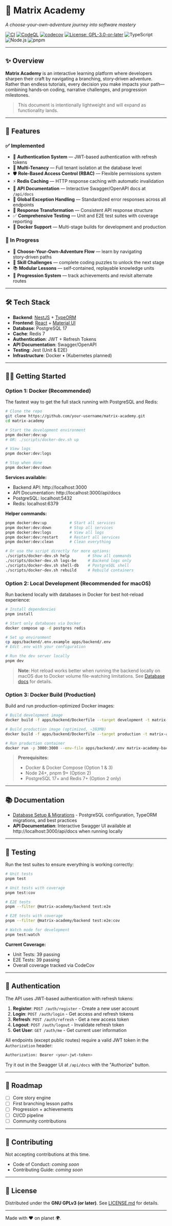 # 🌌 Matrix Academy

_A choose-your-own-adventure journey into software mastery_

[![CI](https://github.com/Presstronic/matrix-academy/actions/workflows/ci.yml/badge.svg)](https://github.com/Presstronic/matrix-academy/actions/workflows/ci.yml)
[![CodeQL](https://github.com/Presstronic/matrix-academy/actions/workflows/codeql.yml/badge.svg)](https://github.com/Presstronic/matrix-academy/actions/workflows/codeql.yml)
[![codecov](https://codecov.io/gh/Presstronic/matrix-academy/branch/main/graph/badge.svg)](https://codecov.io/gh/Presstronic/matrix-academy)
[![License: GPL-3.0-or-later](https://img.shields.io/badge/license-GPL--3.0--or--later-blue.svg)](./LICENSE.md)
![TypeScript](https://img.shields.io/badge/TypeScript-3178C6?logo=typescript&logoColor=white)
![Node.js](https://img.shields.io/badge/Node.js-24-339933?logo=node.js&logoColor=white)
![pnpm](https://img.shields.io/badge/pnpm-9-F69220?logo=pnpm&logoColor=white)

---

## ✨ Overview

**Matrix Academy** is an interactive learning platform where developers sharpen their craft by navigating a branching, story‑driven adventure.
Rather than endless tutorials, every decision you make impacts your path—combining hands‑on coding, narrative challenges, and progression milestones.

> This document is intentionally lightweight and will expand as functionality lands.

---

## 🚀 Features

### ✅ Implemented

- 🔐 **Authentication System** — JWT-based authentication with refresh tokens
- 👥 **Multi-Tenancy** — Full tenant isolation at the database level
- 🛡️ **Role-Based Access Control (RBAC)** — Flexible permissions system
- ⚡ **Redis Caching** — HTTP response caching with automatic invalidation
- 📖 **API Documentation** — Interactive Swagger/OpenAPI docs at `/api/docs`
- 🎯 **Global Exception Handling** — Standardized error responses across all endpoints
- 🔄 **Response Transformation** — Consistent API response structure
- ✅ **Comprehensive Testing** — Unit and E2E test suites with coverage reporting
- 🐳 **Docker Support** — Multi-stage builds for development and production

### 🚧 In Progress

- 🧭 **Choose‑Your‑Own‑Adventure Flow** — learn by navigating story‑driven paths
- 🎯 **Skill Challenges** — complete coding puzzles to unlock the next stage
- 📚 **Modular Lessons** — self‑contained, replayable knowledge units
- 🔮 **Progression System** — track achievements and revisit alternate routes

---

## 🛠️ Tech Stack

- **Backend**: [NestJS](https://nestjs.com/) + [TypeORM](https://typeorm.io/)
- **Frontend**: [React](https://react.dev/) + [Material UI](https://mui.com/)
- **Database**: PostgreSQL 17
- **Cache**: Redis 7
- **Authentication**: JWT + Refresh Tokens
- **API Documentation**: Swagger/OpenAPI
- **Testing**: Jest (Unit & E2E)
- **Infrastructure**: Docker • (Kubernetes planned)

---

## 🧑‍🚀 Getting Started

### Option 1: Docker (Recommended)

The fastest way to get the full stack running with PostgreSQL and Redis:

```bash
# Clone the repo
git clone https://github.com/your-username/matrix-academy.git
cd matrix-academy

# Start the development environment
pnpm docker:dev:up
# OR: ./scripts/docker-dev.sh up

# View logs
pnpm docker:dev:logs

# Stop when done
pnpm docker:dev:down
```

**Services available:**

- Backend API: http://localhost:3000
- API Documentation: http://localhost:3000/api/docs
- PostgreSQL: localhost:5432
- Redis: localhost:6379

**Helper commands:**

```bash
pnpm docker:dev:up          # Start all services
pnpm docker:dev:down        # Stop all services
pnpm docker:dev:logs        # View all logs
pnpm docker:dev:restart     # Restart all services
pnpm docker:dev:clean       # Clean everything

# Or use the script directly for more options:
./scripts/docker-dev.sh help        # Show all commands
./scripts/docker-dev.sh logs-be     # Backend logs only
./scripts/docker-dev.sh shell-db    # PostgreSQL shell
./scripts/docker-dev.sh rebuild     # Rebuild containers
```

### Option 2: Local Development (Recommended for macOS)

Run backend locally with databases in Docker for best hot-reload experience:

```bash
# Install dependencies
pnpm install

# Start only databases via Docker
docker compose up -d postgres redis

# Set up environment
cp apps/backend/.env.example apps/backend/.env
# Edit .env with your configuration

# Run the dev server locally
pnpm dev
```

> **Note**: Hot reload works better when running the backend locally on macOS due to Docker volume file-watching limitations. See [Database docs](./docs/DATABASE.md#hot-reload-in-docker-macos) for details.

### Option 3: Docker Build (Production)

Build and run production-optimized Docker images:

```bash
# Build development image
docker build -f apps/backend/Dockerfile --target development -t matrix-academy-backend:dev .

# Build production image (optimized, ~383MB)
docker build -f apps/backend/Dockerfile --target production -t matrix-academy-backend:prod .

# Run production container
docker run -p 3000:3000 --env-file apps/backend/.env matrix-academy-backend:prod
```

> **Prerequisites:**
>
> - Docker & Docker Compose (Option 1 & 3)
> - Node 24+, pnpm 9+ (Option 2)
> - PostgreSQL 17+ and Redis 7+ (Option 2 only)

---

## 📚 Documentation

- [Database Setup & Migrations](./docs/DATABASE.md) - PostgreSQL configuration, TypeORM migrations, and best practices
- **API Documentation**: Interactive Swagger UI available at http://localhost:3000/api/docs when running locally

---

## 🧪 Testing

Run the test suites to ensure everything is working correctly:

```bash
# Unit tests
pnpm test

# Unit tests with coverage
pnpm test:cov

# E2E tests
pnpm --filter @matrix-academy/backend test:e2e

# E2E tests with coverage
pnpm --filter @matrix-academy/backend test:e2e:cov

# Watch mode for development
pnpm test:watch
```

**Current Coverage:**

- Unit Tests: 39 passing
- E2E Tests: 39 passing
- Overall coverage tracked via CodeCov

---

## 🔐 Authentication

The API uses JWT-based authentication with refresh tokens:

1. **Register**: `POST /auth/register` - Create a new user account
2. **Login**: `POST /auth/login` - Get access and refresh tokens
3. **Refresh**: `POST /auth/refresh` - Get a new access token
4. **Logout**: `POST /auth/logout` - Invalidate refresh token
5. **Get User**: `GET /auth/me` - Get current user information

All endpoints (except public routes) require a valid JWT token in the `Authorization` header:

```bash
Authorization: Bearer <your-jwt-token>
```

Try it out in the Swagger UI at `/api/docs` with the "Authorize" button.

---

## 📍 Roadmap

- [ ] Core story engine
- [ ] First branching lesson paths
- [ ] Progression + achievements
- [ ] CI/CD pipeline
- [ ] Community contributions

---

## 🤝 Contributing

Not accepting contributions at this time.

- Code of Conduct: _coming soon_
- Contributing Guide: _coming soon_

---

## 📜 License

Distributed under the **GNU GPLv3 (or later)**. See [LICENSE.md](./LICENSE.md) for details.

---

Made with ❤️ on planet 🌍.

